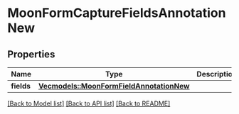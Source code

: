 # MoonFormCaptureFieldsAnnotationNew

## Properties

Name | Type | Description | Notes
------------ | ------------- | ------------- | -------------
**fields** | [**Vec<models::MoonFormFieldAnnotationNew>**](MoonFormFieldAnnotationNew.md) |  | 

[[Back to Model list]](../README.md#documentation-for-models) [[Back to API list]](../README.md#documentation-for-api-endpoints) [[Back to README]](../README.md)


